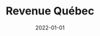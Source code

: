---
title: Revenue Québec


summary: Traceability for Government Services
tags:
  - industry
date: 2022-01-01
external_link: https://www.revenuquebec.ca/
---